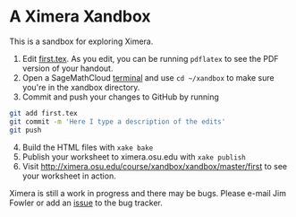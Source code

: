 # A Ximera Xandbox

This is a sandbox for exploring Ximera.

1. Edit [first.tex](./first.tex).  As you edit, you can be running `pdflatex` to see the PDF version of your handout.
2. Open a SageMathCloud [terminal](../terminal.term) and use `cd ~/xandbox` to make sure you're in the xandbox directory.
3. Commit and push your changes to GitHub by running
```bash
git add first.tex
git commit -m 'Here I type a description of the edits'
git push
```
4. Build the HTML files with `xake bake`
5. Publish your worksheet to ximera.osu.edu with `xake publish`
6. Visit http://ximera.osu.edu/course/xandbox/xandbox/master/first to see your worksheet in action.

Ximera is still a work in progress and there may be bugs.  Please e-mail Jim Fowler or add an [issue](https://github.com/kisonecat/ximera/issues) to the bug tracker.